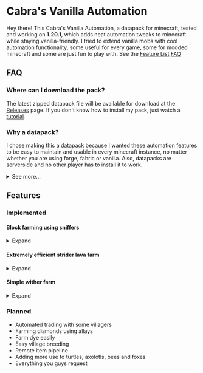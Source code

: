 # Cabra's Vanilla Automation
Hey there! This Cabra's Vanilla Automation, a datapack for minecraft, tested and working on **1.20.1**, which adds neat automation tweaks to minecraft while staying vanilla-friendly. I tried to extend vanilla mobs with cool automation functionality, some useful for every game, some for modded minecraft and some are just fun to play with. See the [Feature List](#feature) [FAQ](#FAQ)


## FAQ

### Where can I download the pack?
The latest zipped datapack file will be available for download at the [Releases](https://github.com/cabraviva/Cabras-Vanilla-Automation/releases) page. If you don't know how to install my pack, just watch a [tutorial](https://www.youtube.com/results?search_query=minecraft+install+datapack).

### Why a datapack?
I chose making this a datapack because I wanted these automation features to be easy to maintain and usable in every minecraft instance, no matter whether you are using forge, fabric or vanilla. Also, datapacks are serverside and no other player has to install it to work.


<details>
  <summary>See more...</summary>

### Can I request a feature?
Sure, go ahead and create an issue on my [GitHub Page](https://github.com/cabraviva/Cabras-Vanilla-Automation). But I would be thankful, if you have experience making datapacks, if you were able to just create a pull request adding the functionality.

### Can I share your datapack?
Yes, you definitely can! This pack is licensed under the MIT, or in simple terms, you may share, change, publish and sell this datapack without asking for permission.


</details>

## Features

### Implemented

#### Block farming using sniffers
<details>
  <summary>Expand</summary>

![Preview Image](img/sniffer.png)

Sniffers are now able to dig for blocks, if they stand directly on them. Every 30 seconds, 2 items will be dropped. You can collect those via hopper minecarts.
<br>
**Currently following blocks are supported**:
- Sand
- Red sand
- Granite
- Diorite
- Andesite
- Gravel
- Dirt

</details>


#### Extremely efficient strider lava farm
<details>
  <summary>Expand</summary>

![Preview Image](img/strider-lava-farm.png)

A farm built exactly like shown in the image, allows you to input empty buckets in the top chest, which will be filled up with lava and are spit out in the bottom chest. It requires a strider in a 3x3x3 block lava source (in any dimension), which can not move. The farm produces one lava bucket per tick, but only while empty buckets are present. You can put multiple striders in one farm, but this will have no result, so if you need more lava, please create a second farm. Your new lava farm can be used to provide fuel for furnaces or even other mods, or create an obsidian generator, which you sadly can't fully automate by now, but there are cool mods for this like RedstoneBits which add a breaker block. And yes, you can build dripstone lava farms, but they are large and not very efficient. This farm not only is much more useful, but also adds an actual use case for the strider mob in the late game phase.

</details>

#### Simple wither farm
<details>
  <summary>Expand</summary>

![Preview Image](img/wither-farm.png)

</details>

### Planned
 - Automated trading with some villagers
 - Farming diamonds using allays
 - Farm dye easily
 - Easy village breeding
 - Remote item pipeline
 - Adding more use to turtles, axolotls, bees and foxes
 - Everything you guys request